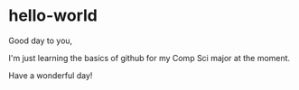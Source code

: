 # hello-world

Good day to you,

I'm just learning the basics of github for my Comp Sci major at the moment.

Have a wonderful day!
